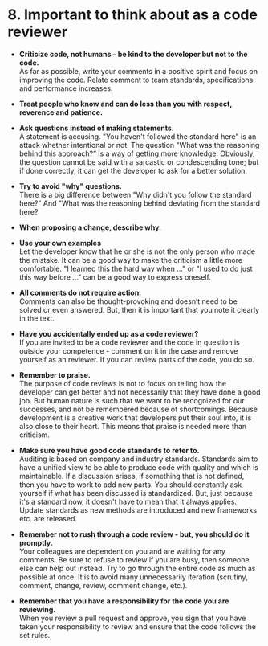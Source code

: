 # 8. Important to think about as a code reviewer

*	**Criticize code, not humans – be kind to the developer but not to the code.**  
As far as possible, write your comments in a positive spirit and focus on improving the code. Relate comment to team standards, specifications and performance increases.  

*	**Treat people who know and can do less than you with respect, reverence and patience.**  

*	**Ask questions instead of making statements.**  
A statement is accusing. "You haven't followed the standard here" is an attack whether intentional or not. The question "What was the reasoning behind this approach?” is a way of getting more knowledge. Obviously, the question cannot be said with a sarcastic or condescending tone; but if done correctly, it can get the developer to ask for a better solution.  

*	**Try to avoid "why" questions.**  
There is a big difference between "Why didn't you follow the standard here?" And "What was the reasoning behind deviating from the standard here?

*	**When proposing a change, describe why.**  

*	**Use your own examples**  
Let the developer know that he or she is not the only person who made the mistake. It can be a good way to make the criticism a little more comfortable. "I learned this the hard way when ..." or "I used to do just this way before ..." can be a good way to express oneself.  

*	**All comments do not require action.**  
Comments can also be thought-provoking and doesn’t need to be solved or even answered. But, then it is important that you note it clearly in the text.  

*	**Have you accidentally ended up as a code reviewer?**  
If you are invited to be a code reviewer and the code in question is outside your competence - comment on it in the case and remove yourself as an reviewer. If you can review parts of the code, you do so.  

*	**Remember to praise.**  
The purpose of code reviews is not to focus on telling how the developer can get better and not necessarily that they have done a good job. But human nature is such that we want to be recognized for our successes, and not be remembered because of shortcomings. Because development is a creative work that developers put their soul into, it is also close to their heart. This means that praise is needed more than criticism.  

*	**Make sure you have good code standards to refer to.**  
Auditing is based on company and industry standards. Standards aim to have a unified view to be able to produce code with quality and which is maintainable. If a discussion arises, if something that is not defined, then you have to work to add new parts. You should constantly ask yourself if what has been discussed is standardized.
But, just because it's a standard now, it doesn't have to mean that it always applies. Update standards as new methods are introduced and new frameworks etc. are released.  

*	**Remember not to rush through a code review - but, you should do it promptly.**  
Your colleagues are dependent on you and are waiting for any comments. Be sure to refuse to review if you are busy, then someone else can help out instead.
Try to go through the entire code as much as possible at once. It is to avoid many unnecessarily iteration (scrutiny, comment, change, review, comment change, etc.).  

*	**Remember that you have a responsibility for the code you are reviewing.**  
When you review a pull request and approve, you sign that you have taken your responsibility to review and ensure that the code follows the set rules.  
